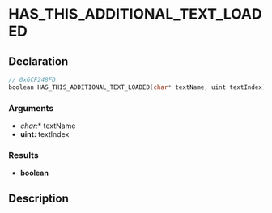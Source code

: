 # HAS_THIS_ADDITIONAL_TEXT_LOADED

## Declaration
```cpp
// 0x6CF248FD
boolean HAS_THIS_ADDITIONAL_TEXT_LOADED(char* textName, uint textIndex);
```

### Arguments
- **char*:** textName
- **uint:** textIndex

### Results
- **boolean**

## Description
